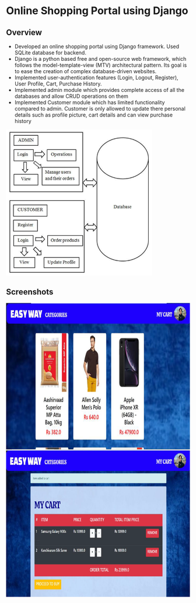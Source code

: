 # Online Shopping Portal using Django

## Overview
- Developed an online shopping portal using Django framework. Used SQLite database for backend. 
- Django is a python based free and open-source web framework, which follows the model-template-view (MTV) architectural pattern. Its goal is to ease the creation of complex database-driven websites.
- Implemented user-authentication features (Login, Logout, Register), User Profile, Cart, Purchase History.
- Implemented admin module which provides complete access of all the databases and allow CRUD operations on them
- Implemented Customer module which has limited functionality compared to admin. Customer is only allowed to update there personal details such as profile picture, cart details and can view purchase history
<img src="https://github.com/prajwal-suresh13/online_shopping_portal_django/blob/master/images/systemarchitecture.PNG" width="400" height="400">

## Screenshots
<img src="https://github.com/prajwal-suresh13/online_shopping_portal_django/blob/master/images/homepage.PNG" width="600" height="400">
<img src="https://github.com/prajwal-suresh13/online_shopping_portal_django/blob/master/images/cart.PNG" width="600" height="400">

